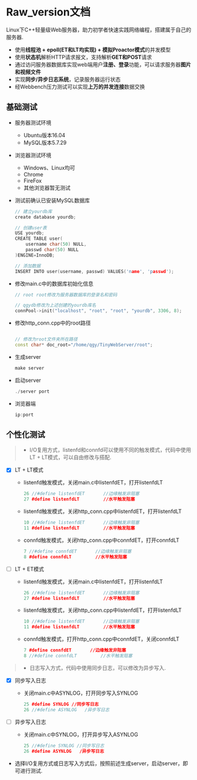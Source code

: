 Raw_version文档
===============

Linux下C++轻量级Web服务器，助力初学者快速实践网络编程，搭建属于自己的服务器.

* 使用**线程池 + epoll(ET和LT均实现) + 模拟Proactor模式**的并发模型
* 使用**状态机**解析HTTP请求报文，支持解析**GET和POST**请求
* 通过访问服务器数据库实现web端用户**注册、登录**功能，可以请求服务器**图片和视频文件**
* 实现**同步/异步日志系统**，记录服务器运行状态
* 经Webbench压力测试可以实现**上万的并发连接**数据交换

基础测试
------------

* 服务器测试环境
  * Ubuntu版本16.04
  * MySQL版本5.7.29
* 浏览器测试环境
  * Windows、Linux均可
  * Chrome
  * FireFox
  * 其他浏览器暂无测试

* 测试前确认已安装MySQL数据库

    ```C++
    // 建立yourdb库
    create database yourdb;

    // 创建user表
    USE yourdb;
    CREATE TABLE user(
        username char(50) NULL,
        passwd char(50) NULL
    )ENGINE=InnoDB;

    // 添加数据
    INSERT INTO user(username, passwd) VALUES('name', 'passwd');
    ```

* 修改main.c中的数据库初始化信息

    ```C++
    // root root修改为服务器数据库的登录名和密码

    // qgydb修改为上述创建的yourdb库名
    connPool->init("localhost", "root", "root", "yourdb", 3306, 8);
    ```

* 修改http_conn.cpp中的root路径

    ```C++

    // 修改为root文件夹所在路径
    const char* doc_root="/home/qgy/TinyWebServer/root";
    ```

* 生成server

    ```C++
    make server
    ```

* 启动server

    ```C++
    ./server port
    ```

* 浏览器端

    ```C++
    ip:port
    ```

个性化测试
------

> * I/O复用方式，listenfd和connfd可以使用不同的触发模式，代码中使用LT + LT模式，可以自由修改与搭配.

* [x] LT + LT模式
  * listenfd触发模式，关闭main.c中listenfdET，打开listenfdLT

     ```C++
     26 //#define listenfdET       //边缘触发非阻塞
     27 #define listenfdLT         //水平触发阻塞
     ```

  * listenfd触发模式，关闭http_conn.cpp中listenfdET，打开listenfdLT

     ```C++
     10 //#define listenfdET       //边缘触发非阻塞
     11 #define listenfdLT         //水平触发阻塞
     ```

  * connfd触发模式，关闭http_conn.cpp中connfdET，打开connfdLT

     ```C++
     7 //#define connfdET       //边缘触发非阻塞
     8 #define connfdLT         //水平触发阻塞
     ```

* [ ] LT + ET模式
  * listenfd触发模式，关闭main.c中listenfdET，打开listenfdLT

     ```C++
     26 //#define listenfdET       //边缘触发非阻塞
     27 #define listenfdLT         //水平触发阻塞
     ```

  * listenfd触发模式，关闭http_conn.cpp中listenfdET，打开listenfdLT

     ```C++
     10 //#define listenfdET       //边缘触发非阻塞
     11 #define listenfdLT         //水平触发阻塞
     ```

  * connfd触发模式，打开http_conn.cpp中connfdET，关闭connfdLT

     ```C++
     7 #define connfdET       //边缘触发非阻塞
     8 //#define connfdLT         //水平触发阻塞
     ```

> * 日志写入方式，代码中使用同步日志，可以修改为异步写入.

* [x] 同步写入日志
  * 关闭main.c中ASYNLOG，打开同步写入SYNLOG

     ```C++
     25 #define SYNLOG //同步写日志
     26 //#define ASYNLOG   /异步写日志
     ```

* [ ] 异步写入日志
  * 关闭main.c中SYNLOG，打开异步写入ASYNLOG

     ```C++
     25 //#define SYNLOG //同步写日志
     26 #define ASYNLOG   /异步写日志
     ```

* 选择I/O复用方式或日志写入方式后，按照前述生成server，启动server，即可进行测试.
